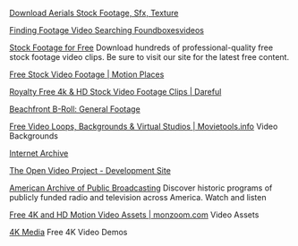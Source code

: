 
[Download Aerials Stock Footage, Sfx, Texture](https://www.cutestockfootage.com/search/aerials)

[Finding Footage Video Searching  Foundboxesvideos](https://www.findingfootage.com/videogridengine/index.php/foundboxesvideos/index/538)

[Stock Footage for Free](https://www.stockfootageforfree.com/)
Download hundreds of professional-quality free stock footage video clips. Be sure to visit our site for the latest free content.

[Free Stock Video Footage | Motion Places](https://www.motionplaces.com/)

[Royalty Free 4k & HD Stock Video Footage Clips | Dareful](https://dareful.com/)

[Beachfront B-Roll: General Footage](https://www.beachfrontbroll.com/p/general-stock-video.html)

[Free Video Loops, Backgrounds & Virtual Studios | Movietools.info](https://movietools.info/)
Video Backgrounds

[Internet Archive](http://archive.org/details/opensource_movies)

[The Open Video Project - Development Site](https://open-video.org/)

[American Archive of Public Broadcasting](https://americanarchive.org/)
Discover historic programs of publicly funded radio and television across America. Watch and listen

[Free 4K and HD Motion Video Assets | monzoom.com](https://www.monzoom.com/)
Video Assets

[4K Media](https://4kmedia.org/)
Free 4K Video Demos
